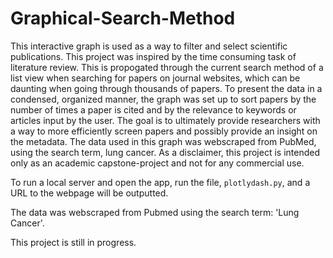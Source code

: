# Graphical-Search-Method

This interactive graph is used as a way to filter and select scientific publications. This project was inspired by the time consuming task of literature review. This is propogated through the current search method of a list view when searching for papers on journal websites, which can be daunting when going through thousands of papers. To present the data in a condensed, organized manner, the graph was set up to sort papers by the number of times a paper is cited and by the relevance to keywords or articles input by the user. The goal is to ultimately provide researchers with a way to more efficiently screen papers and possibly provide an insight on the metadata. The data used in this graph was webscraped from PubMed, using the search term, lung cancer. As a disclaimer, this project is intended only as an academic capstone-project and not for any commercial use.

To run a local server and open the app, run the file, `plotlydash.py`, and a URL to the webpage will be outputted.

The data was webscraped from Pubmed using the search term: 'Lung Cancer'.

This project is still in progress. 
